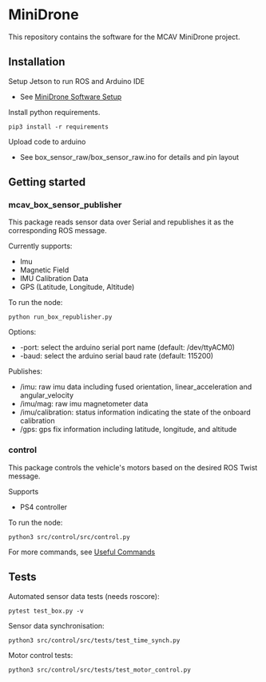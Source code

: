 # MiniDrone 

This repository contains the software for the MCAV MiniDrone project.

## Installation

Setup Jetson to run ROS and Arduino IDE
- See [MiniDrone Software Setup](https://docs.google.com/document/u/1/d/16hTuHI0GkWB7Fz8jkYoRb6zCtv_vSotQT3AZyo3yxcA/edit?usp=drive_web&ouid=101896295474612094790)

Install python requirements.

```pip3 install -r requirements```

Upload code to arduino
- See box_sensor_raw/box_sensor_raw.ino for details and pin layout

## Getting started

### mcav_box_sensor_publisher
This package reads sensor data over Serial and republishes it as the corresponding ROS message.

Currently supports:
- Imu
- Magnetic Field
- IMU Calibration Data
- GPS (Latitude, Longitude, Altitude)

To run the node:

` python run_box_republisher.py `

Options:
- -port: select the arduino serial port name (default: /dev/ttyACM0)
- -baud: select the arduino serial baud rate (default: 115200)

Publishes:
- /imu: raw imu data including fused orientation, linear_acceleration and angular_velocity
- /imu/mag: raw imu magnetometer data
- /imu/calibration: status information indicating the state of the onboard calibration
- /gps: gps fix information including latitude, longitude, and altitude


### control
This package controls the vehicle's motors based on the desired ROS Twist message.

Supports
- PS4 controller

To run the node:

` python3 src/control/src/control.py `

For more commands, see [Useful Commands](/useful_cmds.md)

## Tests

Automated sensor data tests (needs roscore):

` pytest test_box.py -v `

Sensor data synchronisation:

` python3 src/control/src/tests/test_time_synch.py `

Motor control tests:

` python3 src/control/src/tests/test_motor_control.py `
